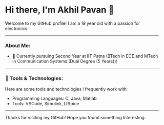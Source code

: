 # Hi there, I'm Akhil Pavan 👋

Welcome to my GitHub profile! I am a 19 year old with a passion for electronics

---

### About Me:
- 🔹 Currently pursuing Second Year at IIT Patna (BTech in ECE and MTech in Communication Systems (Dual Degree (5 Years)))

---

### 🔧 Tools & Technologies:
Here are some tools and technologies I frequently work with:

- Programming Languages: C, Java, Matlab
- Tools: VSCode, Simulink, LtSpice

---

Thanks for visiting my GitHub! Hope you found something Interesting.
